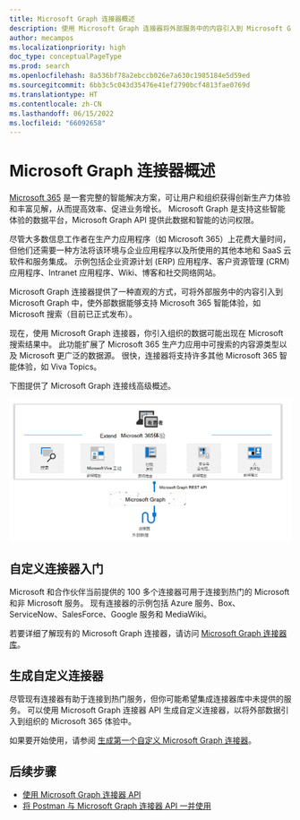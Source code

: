 ```yaml
---
title: Microsoft Graph 连接器概述
description: 使用 Microsoft Graph 连接器将外部服务中的内容引入到 Microsoft Graph 中，使外部数据能够支持 Microsoft 365 智能体验。
author: mecampos
ms.localizationpriority: high
doc_type: conceptualPageType
ms.prod: search
ms.openlocfilehash: 8a536bf78a2ebccb026e7a630c1985184e5d59ed
ms.sourcegitcommit: 6bb3c5c043d35476e41ef2790bcf4813fae0769d
ms.translationtype: HT
ms.contentlocale: zh-CN
ms.lasthandoff: 06/15/2022
ms.locfileid: "66092658"
---
```

# <a name="microsoft-graph-connectors-overview"></a>Microsoft Graph 连接器概述

[Microsoft 365](https://www.microsoft.com/microsoft-365) 是一套完整的智能解决方案，可让用户和组织获得创新生产力体验和丰富见解，从而提高效率、促进业务增长。 Microsoft Graph 是支持这些智能体验的数据平台，Microsoft Graph API 提供此数据和智能的访问权限。

尽管大多数信息工作者在生产力应用程序（如 Microsoft 365）上花费大量时间，但他们还需要一种方法将该环境与企业应用程序以及所使用的其他本地和 SaaS 云软件和服务集成。 示例包括企业资源计划 (ERP) 应用程序、客户资源管理 (CRM) 应用程序、Intranet 应用程序、Wiki、博客和社交网络网站。

Microsoft Graph 连接器提供了一种直观的方式，可将外部服务中的内容引入到 Microsoft Graph 中，使外部数据能够支持 Microsoft 365 智能体验，如 Microsoft 搜索（目前已正式发布）。

现在，使用 Microsoft Graph 连接器，你引入组织的数据可能出现在 Microsoft 搜索结果中。 此功能扩展了 Microsoft 365 生产力应用中可搜索的内容源类型以及 Microsoft 更广泛的数据源。 很快，连接器将支持许多其他 Microsoft 365 智能体验，如 Viva Topics。

下图提供了 Microsoft Graph 连接线高级概述。

<!---Insert image reference here --->
<!---       ![Select the Microsoft Graph permissions](./images/application-saml-sso-configure-api/set-permissions.png) --->
![图像显示正使用连接线将数据引入 Microsoft Graph](./images/connectors-images/overview.png)

## <a name="get-started-with-custom-connectors"></a>自定义连接器入门

Microsoft 和合作伙伴当前提供的 100 多个连接器可用于连接到热门的 Microsoft 和非 Microsoft 服务。 现有连接器的示例包括 Azure 服务、Box、ServiceNow、SalesForce、Google 服务和 MediaWiki。

若要详细了解现有的 Microsoft Graph 连接器，请访问 [Microsoft Graph 连接器库](https://www.microsoft.com/microsoft-search/connectors/)。

## <a name="build-a-custom-connector"></a>生成自定义连接器

尽管现有连接器有助于连接到热门服务，但你可能希望集成连接器库中未提供的服务。 可以使用 Microsoft Graph 连接器 API 生成自定义连接器，以将外部数据引入到组织的 Microsoft 365 体验中。

如果要开始使用，请参阅 [生成第一个自定义 Microsoft Graph 连接器](connecting-external-content-build-quickstart.yml)。

## <a name="next-steps"></a>后续步骤

* [使用 Microsoft Graph 连接器 API](connecting-external-content-connectors-api-overview.md)
* [将 Postman 与 Microsoft Graph 连接器 API 一并使用](connecting-external-content-connectors-api-postman.md)